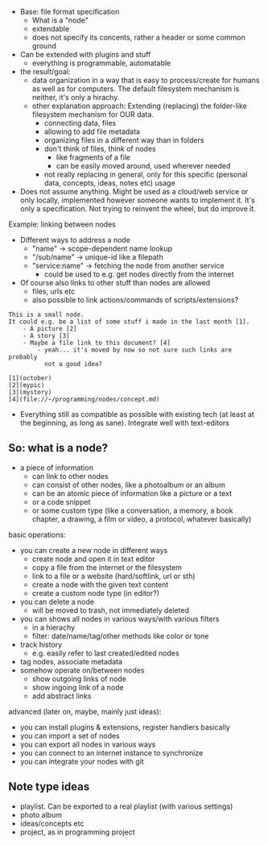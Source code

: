 - Base: file format specification
	- What is a "node"
	- extendable
	- does not specify its concents, rather a header or some common ground
- Can be extended with plugins and stuff
	- everything is programmable, automatable
- the result/goal:
	- data organization in a way that is easy to process/create for humans
	  as well as for computers. The default filesystem mechanism is neither,
	  it's only a hirachy.
	- other explanation approach: Extending (replacing) the folder-like
	  filesystem mechanism for OUR data.
		- connecting data, files
		- allowing to add file metadata
		- organizing files in a different way than in folders
		- don't think of files, think of nodes
			- like fragments of a file
			- can be easily moved around, used wherever needed
		- not really replacing in general, only for this specific
		  (personal data, concepts, ideas, notes etc) usage
- Does not assume anything. Might be used as a cloud/web service or only locally,
  implemented however someone wants to implement it.
  It's only a specification. Not trying to reinvent the wheel, but do
  improve it.

Example: linking between nodes

- Different ways to address a node
	- "name" -> scope-dependent name lookup
	- "/sub/name" -> unique-id like a filepath
	- "service:name" -> fetching the node from another service
		- could be used to e.g. get nodes directly from the internet
- Of course also links to other stuff than nodes are allowed
	- files, urls etc
	- also possible to link actions/commands of scripts/extensions?

```node
This is a small node.
It could e.g. be a list of some stuff i made in the last month [1].
	- A picture [2]
	- A story [3]
	- Maybe a file link to this document? [4]
		- yeah... it's moved by now so not sure such links are probably
		  not a good idea?

[1](october)
[2](mypic)
[3](mystory)
[4](file://~/programming/nodes/concept.md)
```

- Everything still as compatible as possible with existing tech (at least
  at the beginning, as long as sane). Integrate well with text-editors
  

So: what is a node?
-------------------

- a piece of information
	- can link to other nodes
	- can consist of other nodes, like a photoalbum or an album
	- can be an atomic piece of information like a picture or a text
	- or a code snippet
	- or some custom type (like a conversation, a memory, a book chapter,
	  a drawing, a film or video, a protocol, whatever basically)

basic operations:

- you can create a new node in different ways
	- create node and open it in text editor
	- copy a file from the internet or the filesystem
	- link to a file or a website (hard/softlink, url or sth)
	- create a node with the given text content
	- create a custom node type (in editor?)
- you can delete a node
	- will be moved to trash, not immediately deleted
- you can shows all nodes in various ways/with various filters
	- in a hierachy
	- filter: date/name/tag/other methods like color or tone
- track history
	- e.g. easily refer to last created/edited nodes
- tag nodes, associate metadata
- somehow operate on/between nodes
	- show outgoing links of node
	- show ingoing link of a node
	- add abstract links

advanced (later on, maybe, mainly just ideas):

- you can install plugins & extensions, register handlers basically
- you can import a set of nodes
- you can export all nodes in various ways
- you can connect to an internet instance to synchronize
- you can integrate your nodes with git

## Note type ideas

- playlist. Can be exported to a real playlist (with various settings)
- photo album
- ideas/concepts etc
- project, as in programming project
